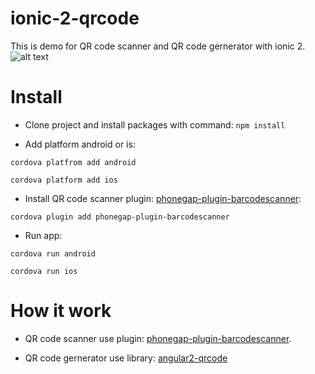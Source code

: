 # ionic-2-qrcode
This is demo for QR code scanner  and QR code gernerator with ionic 2.
![alt text](https://image.ibb.co/guwgka/screen_shot.png "Logo Title Text 1")


# Install
- Clone project and install packages with command: `npm install`

- Add platform android or is: 

`cordova platfrom add android` 

`cordova platform add ios`

- Install QR code scanner plugin: [phonegap-plugin-barcodescanner](https://github.com/phonegap/phonegap-plugin-barcodescanner): 

`cordova plugin add phonegap-plugin-barcodescanner`

- Run app: 

`cordova run android` 

`cordova run ios` 

# How it work

- QR code scanner use plugin:  [phonegap-plugin-barcodescanner](https://github.com/phonegap/phonegap-plugin-barcodescanner).

- QR code gernerator use library: [angular2-qrcode](https://github.com/SuperiorJT/angular2-qrcode)
